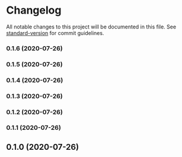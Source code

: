 # Changelog

All notable changes to this project will be documented in this file. See [standard-version](https://github.com/conventional-changelog/standard-version) for commit guidelines.

### 0.1.6 (2020-07-26)

### 0.1.5 (2020-07-26)

### 0.1.4 (2020-07-26)

### 0.1.3 (2020-07-26)

### 0.1.2 (2020-07-26)

### 0.1.1 (2020-07-26)

## 0.1.0 (2020-07-26)
